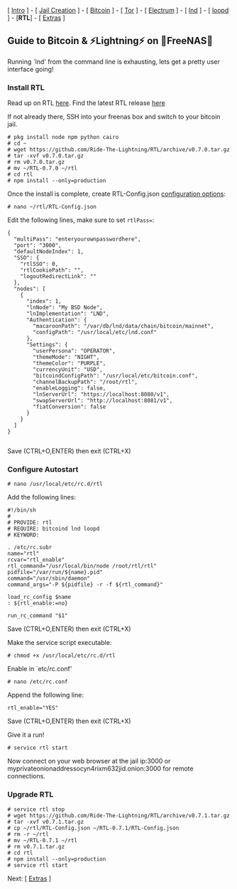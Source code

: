 [ [Intro](README.md) ] - [ [Jail Creation](freenas_1_jail_creation.md) ] - [ [Bitcoin](freenas_2_bitcoin.md) ] - [ [Tor](freenas_3_tor.md) ] - [ [Electrum](freenas_4_electrum.md) ] - [ [lnd](freenas_5_lnd.md) ] - [ [loopd ](freenas_5a_loopd.md)] - [**RTL**] - [ [Extras](extras.md) ]

## Guide to ₿itcoin & ⚡Lightning️⚡ on 🦈FreeNAS🦈

Running `lnd' from the command line is exhausting, lets get a pretty user interface going!

### Install RTL
Read up on RTL [here](https://github.com/ShahanaFarooqui/RTL). Find the latest RTL release [here](https://github.com/ShahanaFarooqui/RTL/releases)

If not already there, SSH into your freenas box and switch to your bitcoin jail.

```
# pkg install node npm python cairo
# cd ~
# wget https://github.com/Ride-The-Lightning/RTL/archive/v0.7.0.tar.gz
# tar -xvf v0.7.0.tar.gz
# rm v0.7.0.tar.gz
# mv ~/RTL-0.7.0 ~/rtl
# cd rtl
# npm install --only=production
```
Once the install is complete, create RTL-Config.json [configuration options](https://github.com/Ride-The-Lightning/RTL/blob/master/docs/Application_configurations):
```
# nano ~/rtl/RTL-Config.json
```
Edit the following lines, make sure to set `rtlPass=`:
```
{
  "multiPass": "enteryourownpasswordhere",
  "port": "3000",
  "defaultNodeIndex": 1,
  "SSO": {
    "rtlSSO": 0,
    "rtlCookiePath": "",
    "logoutRedirectLink": ""
  },
  "nodes": [
    {
      "index": 1,
      "lnNode": "My BSD Node",
      "lnImplementation": "LND",
      "Authentication": {
        "macaroonPath": "/var/db/lnd/data/chain/bitcoin/mainnet",
        "configPath": "/usr/local/etc/lnd.conf"
      },
      "Settings": {
        "userPersona": "OPERATOR",
        "themeMode": "NIGHT",
        "themeColor": "PURPLE",
        "currencyUnit": "USD",
        "bitcoindConfigPath": "/usr/local/etc/bitcoin.conf",
        "channelBackupPath": "/root/rtl",
        "enableLogging": false,
        "lnServerUrl": "https://localhost:8080/v1",
        "swapServerUrl": "http://localhost:8081/v1",
        "fiatConversion": false
      }
    }
  ]
}


```
Save (CTRL+O,ENTER) then exit (CTRL+X)

### Configure Autostart
```
# nano /usr/local/etc/rc.d/rtl
```
Add the following lines:
```
#!/bin/sh
#
# PROVIDE: rtl
# REQUIRE: bitcoind lnd loopd
# KEYWORD:

. /etc/rc.subr
name="rtl"
rcvar="rtl_enable"
rtl_command="/usr/local/bin/node /root/rtl/rtl"
pidfile="/var/run/${name}.pid"
command="/usr/sbin/daemon"
command_args="-P ${pidfile} -r -f ${rtl_command}"

load_rc_config $name
: ${rtl_enable:=no}

run_rc_command "$1"
```
Save (CTRL+O,ENTER) then exit (CTRL+X)

Make the service script executable:
```
# chmod +x /usr/local/etc/rc.d/rtl
```
Enable in `etc/rc.conf'
```
# nano /etc/rc.conf
```
Append the following line:
```
rtl_enable="YES"
```
Save (CTRL+O,ENTER) then exit (CTRL+X)

Give it a run!
```
# service rtl start
```

Now connect on your web browser at the jail ip:3000 or myprivateonionaddressocyn4rixm632jid.onion:3000 for remote connections.

### Upgrade RTL

```
# service rtl stop
# wget https://github.com/Ride-The-Lightning/RTL/archive/v0.7.1.tar.gz
# tar -xvf v0.7.1.tar.gz
# cp ~/rtl/RTL-Config.json ~/RTL-0.7.1/RTL-Config.json
# rm -r ~/rtl
# mv ~/RTL-0.7.1 ~/rtl
# rm v0.7.1.tar.gz
# cd rtl
# npm install --only=production
# service rtl start
```


Next: [ [Extras](extras.md) ]
